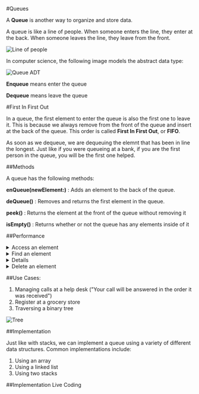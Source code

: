 #Queues

A **Queue** is another way to organize and store data.

A queue is like a line of people.  When someone enters the line, they enter at the back.  When someone leaves the line, they leave from the front.

![Line of people](https://pythonschool.net/data-structures-algorithms/images/queue.jpg)

In computer science, the following image models the abstract data type:

![Queue ADT](https://upload.wikimedia.org/wikipedia/commons/thumb/5/52/Data_Queue.svg/300px-Data_Queue.svg.png)

**Enqueue** means enter the queue

**Dequeue** means leave the queue

#First In First Out

In a queue, the first element to enter the queue is also the first one to leave it.  This is because we always remove from the front of the queue and insert at the back of the queue.  This order is called **First In First Out**, or **FIFO**.

As soon as we dequeue, we are dequeuing the elemnt that has been in line the longest.  Just like if you were queueing at a bank, if you are the first person in the queue, you will be the first one helped.

##Methods

A queue has the following methods:

**enQueue(newElement:)** : Adds an element to the back of the queue.

**deQueue()** : Removes and returns the first element in the queue.

**peek()** : Returns the element at the front of the queue without removing it

**isEmpty()** : Returns whether or not the queue has any elements inside of it

##Performance 

<details>
	<summary>Access an element</summary>
	O(n)
</details>	

<details>
	<summary>Find an element</summary>
	O(n)
</details>	

<details>
	<summarys>Insert an element </summary>
	O(1)
</details>	

<details>
	<summary>Delete an element</summary>
	O(1)
</details>

##Use Cases:

1. Managing calls at a help desk ("Your call will be answered in the order it was received")
2. Register at a grocery store
3. Traversing a binary tree

![Tree](http://www.geeksforgeeks.org//wp-content/uploads/tree6.png)


##Implementation

Just like with stacks, we can implement a queue using a variety of different data structures.  Common implementations include:

1. Using an array
2. Using a linked list
3. Using two stacks


##Implementation Live Coding